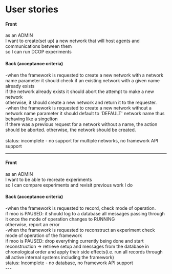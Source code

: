 <h1>User stories</h1>

<h4>Front</h4>
as an ADMIN
<br>I want to create(set up) a new network that will host agents and communications between them</br>
so I can run DCOP experiments
<h4>Back (acceptance criteria)</h4>
-when the framework is requested to create a new network with a network name parameter it should check if an existing network with a given name already exists<br>
 if the network already exists it should abort the attempt to make a new network<br>
 otherwise, it should create a new network and return it to the requester.<br>
-when the framework is requested to create a new network without a network name parameter it should default to 'DEFAULT' network name thus behaving like a singelton<br>
 if there was a previous request for a network without a name, the action should be aborted. otherwise, the network should be created.<br>
<br>
status: incomplete - no support for multiple networks, no framework API support

---
<h4>Front</h4>
as an ADMIN<br>
I want to be able to recreate experiments<br>
so I can compare experiments and revisit previous work I do<br>
<h4>Back (acceptance criteria)</h4>
-when the framework is requested to record, check mode of operation.<br>
  if moo is PAUSED: it should log to a database all messages passing through it once the mode of operation changes to RUNNING<br>
  otherwise, report an error<br>
-when the framework is requested to reconstruct an experiment check mode of operation of the framework<br>
  if moo is PAUSED: drop everything currently being done and start reconstruction -> retrieve setup and messages from the database in chronological order and apply their side effects(i.e. run all records through all active internal systems including the framework)<br>
status: Incomplete - no database, no framework API support<br>
---
